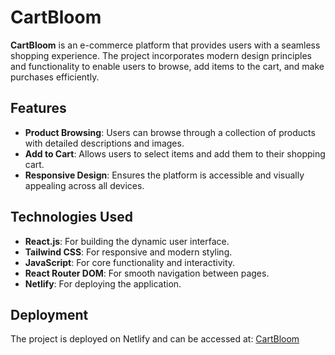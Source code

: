 # **CartBloom**

**CartBloom** is an e-commerce platform that provides users with a seamless shopping experience. The project incorporates modern design principles and functionality to enable users to browse, add items to the cart, and make purchases efficiently.

## **Features**
- **Product Browsing**: Users can browse through a collection of products with detailed descriptions and images.
- **Add to Cart**: Allows users to select items and add them to their shopping cart.
- **Responsive Design**: Ensures the platform is accessible and visually appealing across all devices.

## **Technologies Used**
- **React.js**: For building the dynamic user interface.
- **Tailwind CSS**: For responsive and modern styling.
- **JavaScript**: For core functionality and interactivity.
- **React Router DOM**: For smooth navigation between pages.
- **Netlify**: For deploying the application.

## **Deployment**
The project is deployed on Netlify and can be accessed at: [CartBloom](https://cartbloom.netlify.app/)
